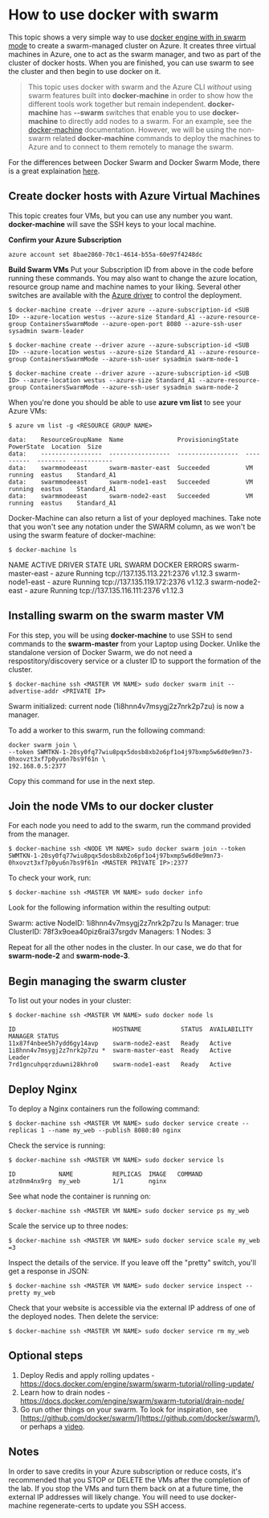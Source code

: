 # How to use docker with swarm
This topic shows a very simple way to use [docker engine with in swarm mode](https://docs.docker.com/engine/swarm/) to create a swarm-managed cluster on Azure. It creates three virtual machines in Azure, one to act as the swarm manager, and two as part of the cluster of docker hosts. When you are finished, you can use swarm to see the cluster and then begin to use docker on it. 

> This topic uses docker with swarm and the Azure CLI *without* using swarm features built into **docker-machine** in order to show how the different tools work together but remain independent. **docker-machine** has **--swarm** switches that enable you to use **docker-machine** to directly add nodes to a swarm. For an example, see the [docker-machine](https://github.com/docker/machine) documentation. However, we will be using the non-swarm related **docker-machine** commands to deploy the machines to Azure and to connect to them remotely to manage the swarm.

For the differences between Docker Swarm and Docker Swarm Mode, there is a great explaination [here](http://stackoverflow.com/questions/38474424/the-relation-between-docker-swarm-and-docker-swarmkit/38483429).

## Create docker hosts with Azure Virtual Machines

This topic creates four VMs, but you can use any number you want. **docker-machine** will save the SSH keys to your local machine.

**Confirm your Azure Subscription**

    azure account set 8bae2860-70c1-4614-b55a-60e97f4248dc

**Build Swarm VMs**
Put your Subscription ID from above in the code before running these commands.  You may also want to change the azure location, resource group name and machine names to your liking. Several other switches are available with the [Azure driver](https://docs.docker.com/machine/drivers/azure/) to control the deployment. 

    $ docker-machine create --driver azure --azure-subscription-id <SUB ID> --azure-location westus --azure-size Standard_A1 --azure-resource-group ContainersSwarmMode --azure-open-port 8080 --azure-ssh-user sysadmin swarm-leader

    $ docker-machine create --driver azure --azure-subscription-id <SUB ID> --azure-location westus --azure-size Standard_A1 --azure-resource-group ContainersSwarmMode --azure-ssh-user sysadmin swarm-node-1

    $ docker-machine create --driver azure --azure-subscription-id <SUB ID> --azure-location westus --azure-size Standard_A1 --azure-resource-group ContainersSwarmMode --azure-ssh-user sysadmin swarm-node-2

When you're done you should be able to use **azure vm list** to see your Azure VMs:

    $ azure vm list -g <RESOURCE GROUP NAME>

    data:    ResourceGroupName  Name               ProvisioningState  PowerState  Location  Size
    data:    -----------------  -----------------  -----------------  ----------  --------  -----------
    data:    swarmmodeeast      swarm-master-east  Succeeded          VM running  eastus    Standard_A1
    data:    swarmmodeeast      swarm-node1-east   Succeeded          VM running  eastus    Standard_A1
    data:    swarmmodeeast      swarm-node2-east   Succeeded          VM running  eastus    Standard_A1

Docker-Machine can also return a list of your deployed machines. Take note that you won't see any notation under the SWARM column, as we won't be using the swarm feature of docker-machine:

    $ docker-machine ls 

NAME                ACTIVE   DRIVER   STATE     URL                          SWARM   DOCKER    ERRORS
swarm-master-east   -        azure    Running   tcp://137.135.113.221:2376           v1.12.3
swarm-node1-east    -        azure    Running   tcp://137.135.119.172:2376           v1.12.3
swarm-node2-east    -        azure    Running   tcp://137.135.116.111:2376           v1.12.3

## Installing swarm on the swarm master VM

For this step, you will be using **docker-machine** to use SSH to send commands to the **swarm-master** from your Laptop using Docker. Unlike the standalone version of Docker Swarm, we do not need a respostitory/discovery service or a cluster ID to support the formation of the cluster.

    $ docker-machine ssh <MASTER VM NAME> sudo docker swarm init --advertise-addr <PRIVATE IP>

Swarm initialized: current node (1i8hnn4v7msygj2z7nrk2p7zu) is now a manager.

To add a worker to this swarm, run the following command:

    docker swarm join \
    --token SWMTKN-1-20sy0fq77wiu8pqx5dosb8xb2o6pf1o4j97bxmp5w6d0e9mn73-0hxovzt3xf7p0yu6n7bs9f61n \
    192.168.0.5:2377

Copy this command for use in the next step.

## Join the node VMs to our docker cluster

For each node you need to add to the swarm, run the command provided from the manager. 

    $ docker-machine ssh <NODE VM NAME> sudo docker swarm join --token SWMTKN-1-20sy0fq77wiu8pqx5dosb8xb2o6pf1o4j97bxmp5w6d0e9mn73-0hxovzt3xf7p0yu6n7bs9f61n <MASTER PRIVATE IP>:2377

To check your work, run:

    $ docker-machine ssh <MASTER VM NAME> sudo docker info

Look for the following information within the resulting output:

Swarm: active
 NodeID: 1i8hnn4v7msygj2z7nrk2p7zu
 Is Manager: true
 ClusterID: 78f3x9oea40piz6rai37srgdv
 Managers: 1
 Nodes: 3

Repeat for all the other nodes in the cluster. In our case, we do that for **swarm-node-2** and **swarm-node-3**.

## Begin managing the swarm cluster

To list out your nodes in your cluster:

    $ docker-machine ssh <MASTER VM NAME> sudo docker node ls

    ID                           HOSTNAME           STATUS  AVAILABILITY  MANAGER STATUS
    11x87f4nbee5h7ydd6gy14avp    swarm-node2-east   Ready   Active
    1i8hnn4v7msygj2z7nrk2p7zu *  swarm-master-east  Ready   Active        Leader
    7rd1gncuhpqrzduwni28khro0    swarm-node1-east   Ready   Active

## Deploy Nginx ##
To deploy a Nginx containers run the following command:

    $ docker-machine ssh <MASTER VM NAME> sudo docker service create --replicas 1 --name my_web --publish 8080:80 nginx

Check the service is running:

    $ docker-machine ssh <MASTER VM NAME> sudo docker service ls

    ID            NAME           REPLICAS  IMAGE   COMMAND
    atz0nm4nx9rg  my_web         1/1       nginx

See what node the container is running on:

    $ docker-machine ssh <MASTER VM NAME> sudo docker service ps my_web

Scale the service up to three nodes:

    $ docker-machine ssh <MASTER VM NAME> sudo docker service scale my_web =3

Inspect the details of the service. If you leave off the "pretty" switch, you'll get a response in JSON:

    $ docker-machine ssh <MASTER VM NAME> sudo docker service inspect --pretty my_web

Check that your website is accessible via the external IP address of one of the deployed nodes. Then delete the service:

    $ docker-machine ssh <MASTER VM NAME> sudo docker service rm my_web

## Optional steps

1. Deploy Redis and apply rolling updates - https://docs.docker.com/engine/swarm/swarm-tutorial/rolling-update/
2. Learn how to drain nodes - https://docs.docker.com/engine/swarm/swarm-tutorial/drain-node/
3. Go run other things on your swarm. To look for inspiration, see [https://github.com/docker/swarm/](https://github.com/docker/swarm/), or perhaps a [video](https://www.youtube.com/watch?v=EC25ARhZ5bI).

## Notes

In order to save credits in your Azure subscription or reduce costs, it's recommended that you STOP or DELETE the VMs after the completion of the lab.  If you stop the VMs and turn them back on at a future time, the external IP addresses will likely change.  You will need to use docker-machine regenerate-certs to update you SSH access.


